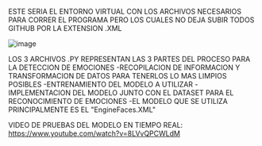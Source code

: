 ESTE SERIA EL ENTORNO VIRTUAL CON LOS ARCHIVOS NECESARIOS PARA CORRER EL PROGRAMA PERO LOS CUALES NO DEJA SUBIR TODOS GITHUB POR LA EXTENSION .XML 

![image](https://github.com/user-attachments/assets/cdd8e56c-02c1-470f-959b-656292abd5ac)

LOS 3 ARCHIVOS .PY REPRESENTAN LAS 3 PARTES DEL PROCESO PARA LA DETECCION DE EMOCIONES
-RECOPILACION DE INFORMACION Y TRANSFORMACION DE DATOS PARA TENERLOS LO MAS LIMPIOS POSIBLES
-ENTRENAMIENTO DEL MODELO A UTILIZAR 
-IMPLEMENTACION DEL MODELO JUNTO CON EL DATASET PARA EL RECONOCIMIENTO DE EMOCIONES
-EL MODELO QUE SE UTILIZA PRINCIPALMENTE ES EL "EngineFaces.XML"

VIDEO DE PRUEBAS DEL MODELO EN TIEMPO REAL: 
https://www.youtube.com/watch?v=8LVvQPCWLdM
